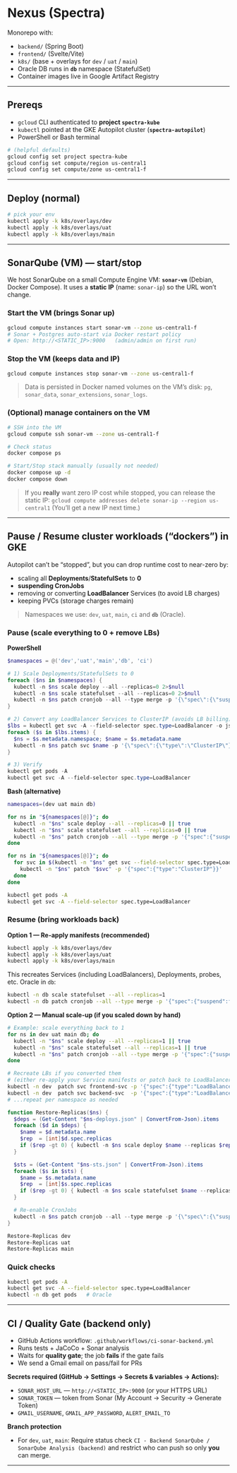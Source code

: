 
# Nexus (Spectra)

Monorepo with:
- `backend/` (Spring Boot)
- `frontend/` (Svelte/Vite)
- `k8s/` (base + overlays for `dev` / `uat` / `main`)
- Oracle DB runs in **`db`** namespace (StatefulSet)
- Container images live in Google Artifact Registry

---

## Prereqs

- `gcloud` CLI authenticated to **project `spectra-kube`**
- `kubectl` pointed at the GKE Autopilot cluster (**`spectra-autopilot`**)
- PowerShell or Bash terminal

```bash
# (helpful defaults)
gcloud config set project spectra-kube
gcloud config set compute/region us-central1
gcloud config set compute/zone us-central1-f
````

---

## Deploy (normal)

```bash
# pick your env
kubectl apply -k k8s/overlays/dev
kubectl apply -k k8s/overlays/uat
kubectl apply -k k8s/overlays/main
```

---

## SonarQube (VM) — start/stop

We host SonarQube on a small Compute Engine VM: **`sonar-vm`** (Debian, Docker Compose).
It uses a **static IP** (name: `sonar-ip`) so the URL won’t change.

### Start the VM (brings Sonar up)

```bash
gcloud compute instances start sonar-vm --zone us-central1-f
# Sonar + Postgres auto-start via Docker restart policy
# Open: http://<STATIC_IP>:9000   (admin/admin on first run)
```

### Stop the VM (keeps data and IP)

```bash
gcloud compute instances stop sonar-vm --zone us-central1-f
```

> Data is persisted in Docker named volumes on the VM’s disk:
> `pg`, `sonar_data`, `sonar_extensions`, `sonar_logs`.

### (Optional) manage containers on the VM

```bash
# SSH into the VM
gcloud compute ssh sonar-vm --zone us-central1-f

# Check status
docker compose ps

# Start/Stop stack manually (usually not needed)
docker compose up -d
docker compose down
```

> If you **really** want zero IP cost while stopped, you can release the static IP:
> `gcloud compute addresses delete sonar-ip --region us-central1`
> (You’ll get a new IP next time.)

---

## Pause / Resume cluster workloads (“dockers”) in GKE

Autopilot can’t be “stopped”, but you can drop runtime cost to near-zero by:

* scaling all **Deployments**/**StatefulSets** to **0**
* **suspending CronJobs**
* removing or converting **LoadBalancer** Services (to avoid LB charges)
* keeping PVCs (storage charges remain)

> Namespaces we use: `dev`, `uat`, `main`, `ci` and **`db`** (Oracle).

### Pause (scale everything to 0 + remove LBs)

**PowerShell**

```powershell
$namespaces = @('dev','uat','main','db', 'ci')

# 1) Scale Deployments/StatefulSets to 0
foreach ($ns in $namespaces) {
  kubectl -n $ns scale deploy --all --replicas=0 2>$null
  kubectl -n $ns scale statefulset --all --replicas=0 2>$null
  kubectl -n $ns patch cronjob --all --type merge -p '{\"spec\":{\"suspend\":true}}' 2>$null
}

# 2) Convert any LoadBalancer Services to ClusterIP (avoids LB billing)
$lbs = kubectl get svc -A --field-selector spec.type=LoadBalancer -o json | ConvertFrom-Json
foreach ($s in $lbs.items) {
  $ns = $s.metadata.namespace; $name = $s.metadata.name
  kubectl -n $ns patch svc $name -p '{\"spec\":{\"type\":\"ClusterIP\"}}'
}

# 3) Verify
kubectl get pods -A
kubectl get svc -A --field-selector spec.type=LoadBalancer
```

**Bash (alternative)**

```bash
namespaces=(dev uat main db)

for ns in "${namespaces[@]}"; do
  kubectl -n "$ns" scale deploy --all --replicas=0 || true
  kubectl -n "$ns" scale statefulset --all --replicas=0 || true
  kubectl -n "$ns" patch cronjob --all --type merge -p '{"spec":{"suspend":true}}' || true
done

for ns in "${namespaces[@]}"; do
  for svc in $(kubectl -n "$ns" get svc --field-selector spec.type=LoadBalancer -o name); do
    kubectl -n "$ns" patch "$svc" -p '{"spec":{"type":"ClusterIP"}}'
  done
done

kubectl get pods -A
kubectl get svc -A --field-selector spec.type=LoadBalancer
```

### Resume (bring workloads back)

**Option 1 — Re-apply manifests (recommended)**

```bash
kubectl apply -k k8s/overlays/dev
kubectl apply -k k8s/overlays/uat
kubectl apply -k k8s/overlays/main
```

This recreates Services (including LoadBalancers), Deployments, probes, etc.
Oracle in `db`:

```bash
kubectl -n db scale statefulset --all --replicas=1
kubectl -n db patch cronjob --all --type merge -p '{"spec":{"suspend":false}}' 2>/dev/null || true
```

**Option 2 — Manual scale-up (if you scaled down by hand)**

```bash
# Example: scale everything back to 1
for ns in dev uat main db; do
  kubectl -n "$ns" scale deploy --all --replicas=1 || true
  kubectl -n "$ns" scale statefulset --all --replicas=1 || true
  kubectl -n "$ns" patch cronjob --all --type merge -p '{"spec":{"suspend":false}}' || true
done

# Recreate LBs if you converted them
# (either re-apply your Service manifests or patch back to LoadBalancer)
kubectl -n dev  patch svc frontend-svc -p '{"spec":{"type":"LoadBalancer"}}'   2>/dev/null || true
kubectl -n dev  patch svc backend-svc  -p '{"spec":{"type":"LoadBalancer"}}'   2>/dev/null || true
# ...repeat per namespace as needed
```

```powershell
function Restore-Replicas($ns) {
  $deps = (Get-Content "$ns-deploys.json" | ConvertFrom-Json).items
  foreach ($d in $deps) {
    $name = $d.metadata.name
    $rep  = [int]$d.spec.replicas
    if ($rep -gt 0) { kubectl -n $ns scale deploy $name --replicas $rep }
  }

  $sts = (Get-Content "$ns-sts.json" | ConvertFrom-Json).items
  foreach ($s in $sts) {
    $name = $s.metadata.name
    $rep  = [int]$s.spec.replicas
    if ($rep -gt 0) { kubectl -n $ns scale statefulset $name --replicas $rep }
  }

  # Re-enable CronJobs
  kubectl -n $ns patch cronjob --all --type merge -p '{\"spec\":{\"suspend\":false}}' 2>$null
}

Restore-Replicas dev
Restore-Replicas uat
Restore-Replicas main
```

### Quick checks

```bash
kubectl get pods -A
kubectl get svc -A --field-selector spec.type=LoadBalancer
kubectl -n db get pods   # Oracle
```

---

## CI / Quality Gate (backend only)

* GitHub Actions workflow: `.github/workflows/ci-sonar-backend.yml`
* Runs tests + JaCoCo + Sonar analysis
* Waits for **quality gate**; the job **fails** if the gate fails
* We send a Gmail email on pass/fail for PRs

**Secrets required (GitHub → Settings → Secrets & variables → Actions):**

* `SONAR_HOST_URL` — `http://<STATIC_IP>:9000` (or your HTTPS URL)
* `SONAR_TOKEN` — token from Sonar (My Account → Security → Generate Token)
* `GMAIL_USERNAME`, `GMAIL_APP_PASSWORD`, `ALERT_EMAIL_TO`

**Branch protection**

* For `dev`, `uat`, `main`: Require status check
  `CI - Backend SonarQube / SonarQube Analysis (backend)`
  and restrict who can push so only **you** can merge.

---